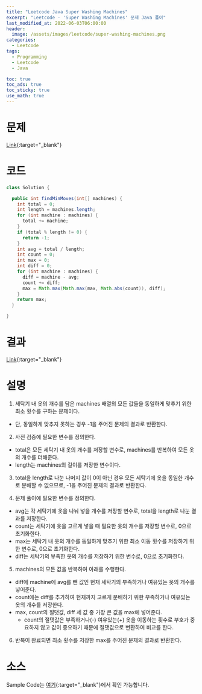```yaml
---
title: "Leetcode Java Super Washing Machines"
excerpt: "Leetcode - 'Super Washing Machines' 문제 Java 풀이"
last_modified_at: 2022-06-03T06:00:00
header:
  image: /assets/images/leetcode/super-washing-machines.png
categories:
  - Leetcode
tags:
  - Programming
  - Leetcode
  - Java

toc: true
toc_ads: true
toc_sticky: true
use_math: true
---
```

# 문제
[Link](https://leetcode.com/problems/super-washing-machines/){:target="_blank"}

# 코드
```java
class Solution {

  public int findMinMoves(int[] machines) {
    int total = 0;
    int length = machines.length;
    for (int machine : machines) {
      total += machine;
    }
    if (total % length != 0) {
      return -1;
    }
    int avg = total / length;
    int count = 0;
    int max = 0;
    int diff = 0;
    for (int machine : machines) {
      diff = machine - avg;
      count += diff;
      max = Math.max(Math.max(max, Math.abs(count)), diff);
    }
    return max;
  }

}
```

# 결과
[Link](https://leetcode.com/submissions/detail/711659468/){:target="_blank"}

# 설명
1. 세탁기 내 옷의 개수를 담은 machines 배열의 모든 값들을 동일하게 맞추기 위한 최소 횟수를 구하는 문제이다.
- 단, 동일하게 맞추지 못하는 경우 -1을 주어진 문제의 결과로 반환한다.

2. 사전 검증에 필요한 변수를 정의한다.
- total은 모든 세탁기 내 옷의 개수를 저장할 변수로, machines를 반복하여 모든 옷의 개수를 더해준다.
- length는 machines의 길이를 저장한 변수이다.

3. total을 length로 나눈 나머지 값이 0이 아닌 경우 모든 세탁기에 옷을 동일한 개수로 분배할 수 없으므로, -1을 주어진 문제의 결과로 반환한다.

4. 문제 풀이에 필요한 변수를 정의한다.
- avg는 각 세탁기에 옷을 나눠 넣을 개수를 저장할 변수로, total을 length로 나눈 결과를 저장한다.
- count는 세탁기에 옷을 고르게 넣을 때 필요한 옷의 개수를 저장할 변수로, 0으로 초기화한다.
- max는 세탁기 내 옷의 개수를 동일하게 맞추기 위한 최소 이동 횟수를 저장하기 위한 변수로, 0으로 초기화한다.
- diff는 세탁기의 부족한 옷의 개수를 저장하기 위한 변수로, 0으로 초기화한다.

5. machines의 모든 값을 반복하여 아래를 수행한다.
- diff에 machine에 avg를 뺀 값인 현재 세탁기의 부족하거나 여유있는 옷의 개수를 넣어준다.
- count에는 diff를 추가하여 현재까지 고르게 분배하기 위한 부족하거나 여유있는 옷의 개수를 저장한다.
- max, count의 절댓값, diff 세 값 중 가장 큰 값을 max에 넣어준다.
  - count의 절댓값은 부족하거나(-) 여유있는(+) 옷을 이동하는 횟수로 부호가 중요하지 않고 값이 중요하기 때문에 절댓값으로 변환하여 비교를 한다.

6. 반복이 완료되면 최소 횟수를 저장한 max를 주어진 문제의 결과로 반환한다.

# 소스
Sample Code는 [여기](https://github.com/GracefulSoul/leetcode/blob/master/src/main/java/gracefulsoul/problems/SuperWashingMachines.java){:target="_blank"}에서 확인 가능합니다.